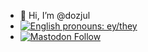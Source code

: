- 👋 Hi, I’m @dozjul
- [![English pronouns: ey/they](https://badges.thejulian.uk/badge/Pronouns-ey/they-fuchsia)](https://en.pronouns.page/ey&they)
- [![Mastodon Follow](https://badges.thejulian.uk/mastodon/follow/109290771140544182?color=blue&domain=https%3A%2F%2Fcatcatnya.com&label=%40julian%40catcatnya.com&logo=mastodon&logoColor=white&style=for-the-badge)](https://catcatnya.com/@julian)
<!---
dozjul/dozjul is a ✨ special ✨ repository because its `README.md` (this file) appears on your GitHub profile.
You can click the Preview link to take a look at your changes.
--->
